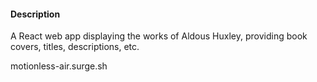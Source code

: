 #### Description

A React web app displaying the works of Aldous Huxley, providing book covers, titles, descriptions, etc.

motionless-air.surge.sh
